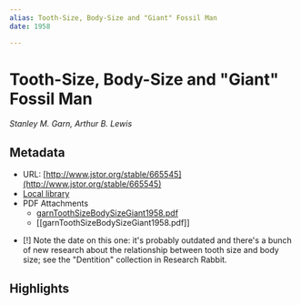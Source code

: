 ```yaml
---
alias: Tooth-Size, Body-Size and "Giant" Fossil Man
date: 1958

---
```


# Tooth-Size, Body-Size and "Giant" Fossil Man
<cite>Stanley M. Garn, Arthur B. Lewis </cite>

## Metadata

* URL: [http://www.jstor.org/stable/665545](http://www.jstor.org/stable/665545)
* [Local library](zotero://select/items/1_NYFZJN4H)
* PDF Attachments
	- [garnToothSizeBodySizeGiant1958.pdf](zotero://open-pdf/library/items/4CTGQL3G)
	- [[garnToothSizeBodySizeGiant1958.pdf]]
- [!] Note the date on this one: it's probably outdated and there's a bunch of new research about the relationship between tooth size and body size; see the "Dentition" collection in Research Rabbit. 

 
## Highlights




